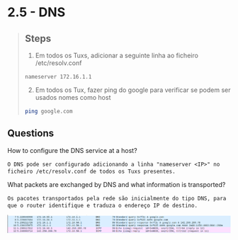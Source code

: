 # 2.5 - DNS

>## Steps
>
>1. Em todos os Tuxs, adicionar a seguinte linha ao ficheiro /etc/resolv.conf
>
>```note
>nameserver 172.16.1.1
>```
>2. Em todos os Tux, fazer ping do google para verificar se podem ser usados nomes como host
>
>```bash
>ping google.com
>```

## Questions

How to configure the DNS service at a host?

```note
O DNS pode ser configurado adicionando a linha "nameserver <IP>" no ficheiro /etc/resolv.conf de todos os Tuxs presentes. 
```

What packets are exchanged by DNS and what information is transported?

```note
Os pacotes transportados pela rede são inicialmente do tipo DNS, para que o router identifique e traduza o endereço IP de destino.
```

![DNS Packets](../img/Exp5.png)
